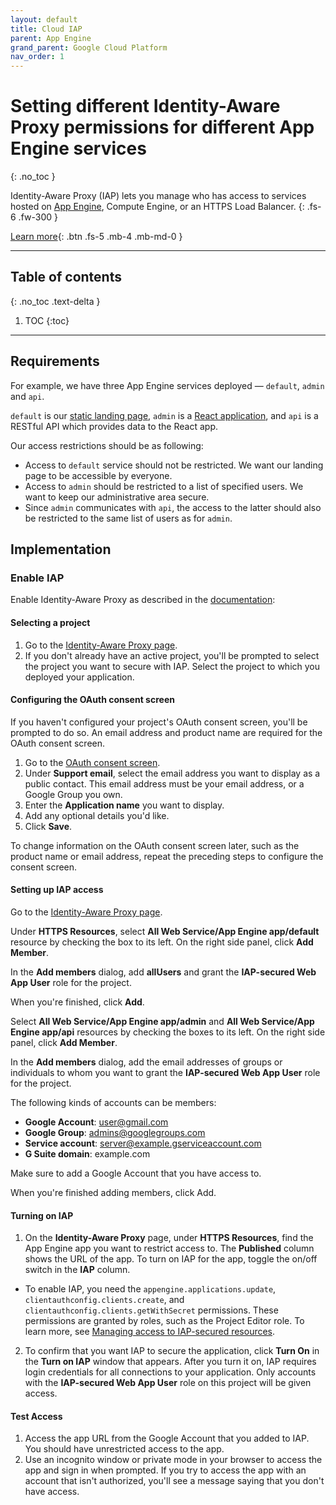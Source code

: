 ```yaml
---
layout: default
title: Cloud IAP
parent: App Engine
grand_parent: Google Cloud Platform
nav_order: 1
---
```


# Setting different Identity-Aware Proxy permissions for different App Engine services
{: .no_toc }

Identity-Aware Proxy (IAP) lets you manage who has access to services hosted on [App Engine](/google-cloud-platform/appengine/), Compute Engine, or an HTTPS Load Balancer.
{: .fs-6 .fw-300 }

[Learn more](https://cloud.google.com/iap/docs){: .btn .fs-5 .mb-4 .mb-md-0 }

---

## Table of contents
{: .no_toc .text-delta }

1. TOC
{:toc}

---

## Requirements

For example, we have three App Engine services deployed — `default`, `admin` and `api`.

`default` is our [static landing page](/google-cloud-platform/appengine/static-website), `admin` is a [React application](/google-cloud-platform/appengine/react-app), and `api` is a RESTful API which provides data to the React app.

Our access restrictions should be as following:

- Access to `default` service should not be restricted. We want our landing page to be accessible by everyone.
- Access to `admin` should be restricted to a list of specified users. We want to keep our administrative area secure.
- Since `admin` communicates with `api`, the access to the latter should also be restricted to the same list of users as for `admin`.

## Implementation

### Enable IAP

Enable Identity-Aware Proxy as described in the [documentation](https://cloud.google.com/iap/docs/app-engine-quickstart#enabling_iap):

#### Selecting a project

1. Go to the [Identity-Aware Proxy page](https://console.cloud.google.com/security/iap).
2. If you don't already have an active project, you'll be prompted to select the project you want to secure with IAP. Select the project to which you deployed your application.

#### Configuring the OAuth consent screen

If you haven't configured your project's OAuth consent screen, you'll be prompted to do so. An email address and product name are required for the OAuth consent screen.

1. Go to the [OAuth consent screen](https://console.cloud.google.com/apis/credentials/consent).
2. Under **Support email**, select the email address you want to display as a public contact. This email address must be your email address, or a Google Group you own.
3. Enter the **Application name** you want to display.
4. Add any optional details you'd like.
5. Click **Save**.

To change information on the OAuth consent screen later, such as the product name or email address, repeat the preceding steps to configure the consent screen.

#### Setting up IAP access

Go to the [Identity-Aware Proxy page](https://console.cloud.google.com/security/iap).

Under **HTTPS Resources**, select **All Web Service/App Engine app/default** resource by checking the box to its left. On the right side panel, click **Add Member**.

In the **Add members** dialog, add **allUsers** and grant the **IAP-secured Web App User** role for the project.

When you're finished, click **Add**.

Select **All Web Service/App Engine app/admin** and **All Web Service/App Engine app/api** resources by checking the boxes to its left. On the right side panel, click **Add Member**.

In the **Add members** dialog, add the email addresses of groups or individuals to whom you want to grant the **IAP-secured Web App User** role for the project.

The following kinds of accounts can be members:

- **Google Account**: user@gmail.com
- **Google Group**: admins@googlegroups.com
- **Service account**: server@example.gserviceaccount.com
- **G Suite domain**: example.com

Make sure to add a Google Account that you have access to.</li>

When you're finished adding members, click Add.

#### Turning on IAP

1. On the **Identity-Aware Proxy** page, under **HTTPS Resources**, find the App Engine app you want to restrict access to. The **Published** column shows the URL of the app. To turn on IAP for the app, toggle the on/off switch in the **IAP** column.
  - To enable IAP, you need the `appengine.applications.update`, `clientauthconfig.clients.create`, and `clientauthconfig.clients.getWithSecret` permissions. These permissions are granted by roles, such as the Project Editor role. To learn more, see [Managing access to IAP-secured resources](https://cloud.google.com/iap/docs/managing-access#turning_on_and_off).
2. To confirm that you want IAP to secure the application, click **Turn On** in the **Turn on IAP** window that appears. After you turn it on, IAP requires login credentials for all connections to your application. Only accounts with the **IAP-secured Web App User** role on this project will be given access.

#### Test Access

1. Access the app URL from the Google Account that you added to IAP. You should have unrestricted access to the app.
2. Use an incognito window or private mode in your browser to access the app and sign in when prompted. If you try to access the app with an account that isn't authorized, you'll see a message saying that you don't have access.
